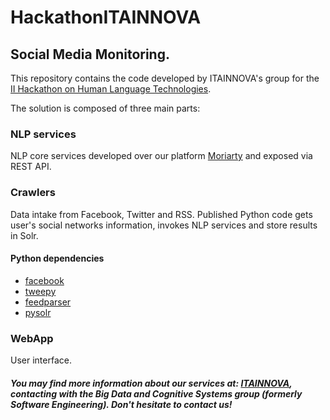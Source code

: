 # HackathonITAINNOVA
## Social Media Monitoring.

This repository contains the code developed by ITAINNOVA's group for the [II Hackathon on Human Language Technologies](http://www.hackathonplantl.es/).

The solution is composed of three main parts:

### NLP services
NLP core services developed over our platform [Moriarty](http://www.ita.es/moriarty/) and exposed via REST API.

### Crawlers
Data intake from Facebook, Twitter and RSS.
Published Python code gets user's social networks information, invokes NLP services and store results in Solr.

#### Python dependencies
* [facebook](https://github.com/mobolic/facebook-sdk)
* [tweepy](https://github.com/tweepy/tweepy)
* [feedparser](https://github.com/kurtmckee/feedparser)
* [pysolr](https://github.com/django-haystack/pysolr)

### WebApp
User interface.



##### You may find more information about our services at: [ITAINNOVA](http://www.itainnova.es), contacting with the **Big Data and Cognitive Systems** group (formerly **Software Engineering**). Don't hesitate to contact us!

